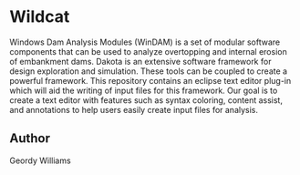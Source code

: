 # Wildcat

Windows Dam Analysis Modules (WinDAM) is a set of modular software components that can be used to analyze overtopping and internal erosion of embankment dams. Dakota is an extensive software framework for design exploration and simulation. These tools can be coupled to create a powerful framework. This repository contains an eclipse text editor plug-in which will aid the writing of input files for this framework. Our goal is to create a text editor with features such as syntax coloring, content assist, and annotations to help users easily create input files for analysis.

## Author
Geordy Williams
